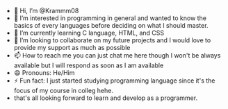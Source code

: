- 👋 Hi, I’m @Krammm08
- 👀 I’m interested in programming in general and wanted to know the basics of every languages before deciding on what I should master.
- 🌱 I’m currently learning C language, HTML, and CSS
- 💞️ I’m looking to collaborate on my future projects and I would love to provide my support as much as possible
- 📫 How to reach me you can just chat me here though I won't be always available but I will respond as soon as I am available
- 😄 Pronouns: He/Him
- ⚡ Fun fact: I just started studying programming language since it's the focus of my course in colleg hehe.
- that's all looking forward to learn and develop as a programmer.
